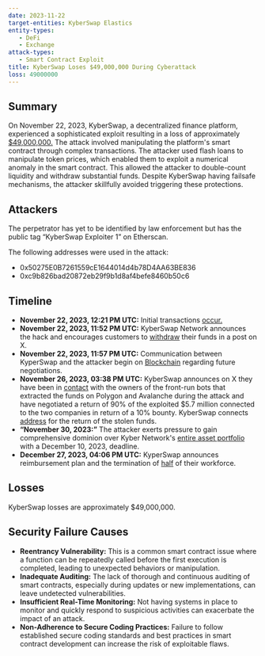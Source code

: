 ```yaml
---
date: 2023-11-22
target-entities: KyberSwap Elastics
entity-types: 
   - DeFi
   - Exchange
attack-types: 
   - Smart Contract Exploit 
title: KyberSwap Loses $49,000,000 During Cyberattack
loss: 49000000
---
```


## Summary

On November 22, 2023, KyberSwap, a decentralized finance platform, experienced a sophisticated exploit resulting in a loss of approximately [$49,000,000.](https://hacken.io/insights/kyberswap-hack-explained/) The attack involved manipulating the platform's smart contract through complex transactions. The attacker used flash loans to manipulate token prices, which enabled them to exploit a numerical anomaly in the smart contract. This allowed the attacker to double-count liquidity and withdraw substantial funds. Despite KyberSwap having failsafe mechanisms, the attacker skillfully avoided triggering these protections.  

## Attackers

The perpetrator has yet to be identified by law enforcement but has the public tag “KyberSwap Exploiter 1” on Etherscan. 

The following addresses were used in the attack: 
   - 0x50275E0B7261559cE1644014d4b78D4AA63BE836
   - 0xc9b826bad20872eb29f9b1d8af4befe8460b50c6

## Timeline

- **November 22, 2023, 12:21 PM UTC:** Initial transactions [occur.](https://etherscan.io/tx/0x72aa08eab1ee164df0976a23c6fd911f4010e892e4d9f6c72b6ce6f42aeb160c)  
- **November 22, 2023, 11:52 PM UTC:** KyberSwap Network announces the hack and encourages customers to [withdraw](https://twitter.com/KyberNetwork/status/1727475235342217682) their funds in a post on X.
- **November 22, 2023, 11:57 PM UTC:** Communication between KyperSwap and the attacker begin on [Blockchain](https://etherscan.io/idm?addresses=0x8180a5ca4e3b94045e05a9313777955f7518d757,0x50275e0b7261559ce1644014d4b78d4aa63be836&type=1) regarding future negotiations. 
- **November 26, 2023, 03:38 PM UTC:** KyberSwap announces on X they have been in [contact](https://twitter.com/KyberNetwork/status/1728800315955437743) with the owners of the front-run bots that extracted the funds on Polygon and Avalanche during the attack and have negotiated a return of 90% of the exploited $5.7 million connected to the two companies in return of a 10% bounty. KyberSwap connects [address](https://polygonscan.com/tx/0x8a0880f1662e39fa838e89fa751669e4a1eee5c15586dc447453274f7b8ce746) for the return of the stolen funds. 
- **“November 30, 2023:”** The attacker exerts pressure to gain comprehensive dominion over Kyber Network's [entire asset portfolio](https://cointelegraph.com/news/kyberswap-hacker-demands-complete-control-over-kyber-company) with a December 10, 2023, deadline.
- **December 27, 2023, 04:06 PM UTC:** KyperSwap announces reimbursement plan and the termination of [half](https://blockchain.news/news/kyberswaps-response-to-488-million-hack-workforce-halved-and-victim-reimbursement-plans) of their workforce.

## Losses

KyberSwap losses are approximately $49,000,000.

## Security Failure Causes

   - **Reentrancy Vulnerability:** This is a common smart contract issue where a function can be repeatedly called before the first execution is completed, leading to unexpected behaviors or manipulation.
   - **Inadequate Auditing:** The lack of thorough and continuous auditing of smart contracts, especially during updates or new implementations, can leave undetected vulnerabilities.
   - **Insufficient Real-Time Monitoring:** Not having systems in place to monitor and quickly respond to suspicious activities can exacerbate the impact of an attack.
   - **Non-Adherence to Secure Coding Practices:** Failure to follow established secure coding standards and best practices in smart contract development can increase the risk of exploitable flaws.
